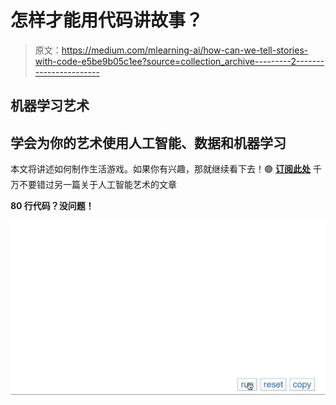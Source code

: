 # 怎样才能用代码讲故事？

> 原文：<https://medium.com/mlearning-ai/how-can-we-tell-stories-with-code-e5be9b05c1ee?source=collection_archive---------2----------------------->

## 机器学习艺术

## 学会为你的艺术使用人工智能、数据和机器学习

本文将讲述如何制作生活游戏。如果你有兴趣，那就继续看下去！🟣 [**订阅此处**](https://evartology.medium.com/membership) 千万不要错过另一篇关于人工智能艺术的文章

**80 行代码？没问题！**

![](img/122fa3aa10f14f235143002430685e72.png)
